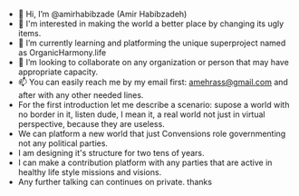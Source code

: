 - 👋 Hi, I’m @amirhabibzade (Amir Habibzadeh)
- 👀 I'm interested in making the world a better place by changing its ugly items.
- 🌱 I’m currently learning and platforming the unique superproject named as OrganicHarmony.life
- 💞️ I’m looking to collaborate on any organization or person that may have appropriate capacity.
- 📫 You can easily reach me by my email first: amehrass@gmail.com and after with any other needed lines.
- For the first introduction let me describe a scenario: supose a world with no border in it, listen dude, I mean it, a real world not just in virtual perspective, because they are useless.
- We can platform a new world that just Convensions role governmenting not any political parties.
- I am designing it's structure for two tens of years.
- I can make a contribution platform with any parties that are active in healthy life style missions and visions.
- Any further talking can continues on private. thanks
<!---
amirhabibzade/amirhabibzade is a Founder of OrganicHarmony.com platform
You can click the Preview link to take a look at your changes. https://www.instagram.com/organicharmony.life/
--->
